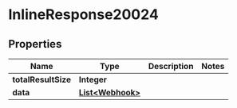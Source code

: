 

# InlineResponse20024

## Properties

Name | Type | Description | Notes
------------ | ------------- | ------------- | -------------
**totalResultSize** | **Integer** |  | 
**data** | [**List&lt;Webhook&gt;**](Webhook.md) |  | 



